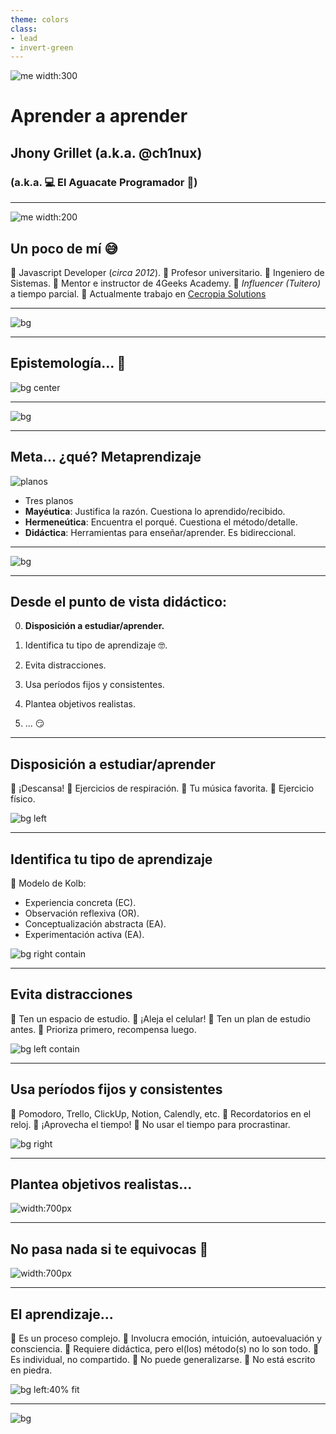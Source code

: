 ```yaml
---
theme: colors
class:
- lead
- invert-green
---
```


![me width:300](../images/aguacate-circular.png)

# Aprender a aprender

## Jhony Grillet (a.k.a. @ch1nux)

### (a.k.a. :computer: El Aguacate Programador :avocado:)

---
<!-- class: green -->

![me width:200](../images/aguacate-careto.png)

## Un poco de mí :sweat_smile:

:avocado: Javascript Developer (_circa 2012_).
:avocado: Profesor universitario.
:avocado: Ingeniero de Sistemas.
:avocado: Mentor e instructor de 4Geeks Academy.
:avocado: _Influencer (Tuitero)_ a tiempo parcial.
:avocado: Actualmente trabajo en [Cecropia Solutions][1]

---

![bg](../images/memes-memes-everywhere-5a9c50.jpg)

---

## Epistemología... :thinking:

![bg center](../images/epistemolog%C3%ADa.png)

---

![bg](../images/cat-asking.jpg)

---

## Meta... ¿qué? Metaprendizaje

![planos](../images/planos-epis.png)

+ Tres planos
+ **Mayéutica**: Justifica la razón. Cuestiona lo aprendido/recibido.
+ **Hermeneútica**: Encuentra el porqué. Cuestiona el método/detalle.
+ **Didáctica**: Herramientas para enseñar/aprender. Es bidireccional.

---

![bg](../images/boring-bored.gif)

---

## Desde el punto de vista didáctico:

0. **Disposición a estudiar/aprender.**

1. Identifica tu tipo de aprendizaje :nerd_face:.
2. Evita distracciones.
3. Usa períodos fijos y consistentes.
4. Plantea objetivos realistas.
5. ... :smirk:

---

## **Disposición a estudiar/aprender**

:avocado: ¡Descansa!
:avocado: Ejercicios de respiración.
:avocado: Tu música favorita.
:avocado: Ejercicio físico.

![bg left](../images/im-tired-go-away.jpg)

---

## **Identifica tu tipo de aprendizaje**

:avocado: Modelo de Kolb:
  + Experiencia concreta (EC).
  + Observación reflexiva (OR). 
  + Conceptualización abstracta (EA).
  + Experimentación activa (EA).

![bg right contain](../images/black-panther-meme.jpg)

---

## **Evita distracciones**

:avocado: Ten un espacio de estudio.
:avocado: ¡Aleja el celular!
:avocado: Ten un plan de estudio antes.
:avocado: Prioriza primero, recompensa luego.

![bg left contain](../images/distracted1.jpg)

---

## **Usa períodos fijos y consistentes**

:avocado: Pomodoro, Trello, ClickUp, Notion, Calendly, etc.
:avocado: Recordatorios en el reloj.
:avocado: ¡Aprovecha el tiempo!
:avocado: No usar el tiempo para procrastinar.

![bg right](../image/../images/spongebob_taking_notes_by_happaxgamma_ddfxtu0-fullview.jpg)

---

## **Plantea objetivos realistas...**

![width:700px](../image/../images/spongebob-spongebob-squarepants.gif)

---

## **No pasa nada si te equivocas** :pray:

![width:700px](../images/diss-baby.gif)

---

## El aprendizaje...

:avocado: Es un proceso complejo.
:avocado: Involucra emoción, intuición, autoevaluación y consciencia.
:avocado: Requiere didáctica, pero el(los) método(s) no lo son todo.
:avocado: Es individual, no compartido.
:avocado: No puede generalizarse.
:avocado: No está escrito en piedra.

![bg left:40% fit](../images/in-conclusion.jpg)

---

![bg](../images/the-office-bow.gif)


[1]:https://www.cecropia.co/